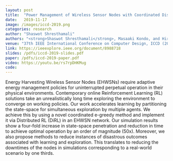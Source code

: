 ```yaml
---
layout: post
title:  "Power Management of Wireless Sensor Nodes with Coordinated Distributed Reinforcement Learning"
date:   2019-11-17
image: /images/iccd-2019.png
categories: research
author: "Shaswot Shresthamali"
authors: "<strong>Shaswot Shresthamali</strong>, Masaaki Kondo, and Hiroshi Nakamura"
venue: "37th IEEE International Conference on Computer Design, ICCD (2019)"
link: https://ieeexplore.ieee.org/document/8988718
slides: /pdfs/iccd-2019-slides.pdf
paper: /pdfs/iccd-2019-paper.pdf
video: https://youtu.be/rs7rpDHKMug
code:
---
```

Energy Harvesting Wireless Sensor Nodes (EHWSNs) require adaptive energy management policies for uninterrupted perpetual operation in their physical environments. Contemporary online Reinforcement Learning (RL) solutions take an unrealistically long time exploring the environment to converge on working policies. Our work accelerates learning by partitioning the state-space for simultaneous exploration by multiple agents. We achieve this by using a novel coordinated e-greedy method and implement it via Distributed RL (DiRL) in an EHWSN network. Our simulation results show a four-fold increase in state-space penetration and reduction in time to achieve optimal operation by an order of magnitude (50x). Moreover, we also propose methods to reduce instances of disastrous outcomes associated with learning and exploration. This translates to reducing the downtimes of the nodes in simulations corresponding to a real-world scenario by one thirds.
